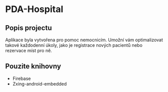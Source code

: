 # PDA-Hospital



## Popis projectu

Aplikace byla vytvořena pro pomoc nemocnicím. Umožní vám optimalizovat takové každodenní úkoly, jako je registrace nových pacientů nebo rezervace míst pro ně. 

## Pouzite knihovny

- Firebase
- Zxing-android-embedded

